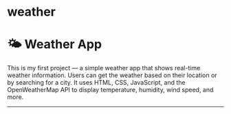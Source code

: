# weather
# 🌤️ Weather App

This is my first project — a simple weather app that shows real-time weather information. Users can get the weather based on their location or by searching for a city. It uses HTML, CSS, JavaScript, and the OpenWeatherMap API to display temperature, humidity, wind speed, and more.

---
